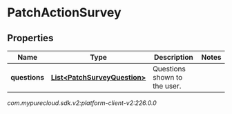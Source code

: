 # PatchActionSurvey


## Properties

| Name | Type | Description | Notes |
| ------------ | ------------- | ------------- | ------------- |
| **questions** | [**List&lt;PatchSurveyQuestion&gt;**](PatchSurveyQuestion) | Questions shown to the user. |  |




_com.mypurecloud.sdk.v2:platform-client-v2:226.0.0_
